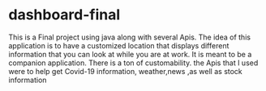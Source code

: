 # dashboard-final
This is a Final project using java along with several Apis. The idea of this application is to have a customized location that displays different information that you can
look at while you are at work. It is meant to be a companion application. There is a ton of customability. the Apis that I used were to help get Covid-19 information, weather,news
,as well as stock information
